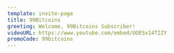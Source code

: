 ```yaml
---
template: invite-page
title: 99Bitcoins
greeting: Welcome, 99Bitcoins Subscriber!
videoURL: https://www.youtube.com/embed/UOESx14TIZY
promoCode: 99bitcoins
---
```


